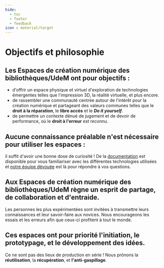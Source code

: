 ```yaml
---
hide:
  - toc
  - footer
  - feedback
icon : material/target
---
```


<style>
  
  .md-content__button {
    display: none;
  }
</style>

# Objectifs et philosophie

## Les Espaces de création numérique des bibliothèques/UdeM ont pour objectifs :
- d'offrir un espace physique et virtuel d'exploration de technologies émergentes telles que l'impression 3D, la réalité virtuelle, et plus encore.
- de rassembler une communauté centrée autour de l'intérêt pour la création numérique et partageant des valeurs communes telles que le **droit à la réparation**, le **libre accès** et le ***Do it yourself***.
- de permettre un contexte dénué de jugement et de devoir de performance, où le **droit à l'erreur** est reconnu.

## Aucune connaissance préalable n'est nécessaire pour utiliser les espaces : 
il suffit d'avoir une bonne dose de curiosité ! De la [documentation](../documentation/index.md) est disponible pour vous familiariser avec les différentes technologies utilisées et [notre équipe dévouée](../a-propos/equipe.md) est là pour répondre à vos questions.

## Aux Espaces de création numérique des bibliothèques/UdeM règne un esprit de **partage**, de **collaboration** et **d'entraide**. 
Les personnes les plus expérimentées sont invitées à transmettre leurs connaissances et leur savoir-faire aux novices. Nous encourageons les essais et les erreurs afin que ceux-ci profitent à tout le monde.

## Ces espaces ont pour priorité l'**initiation**, le **prototypage**, et le **développement des idées**. 
Ce ne sont pas des lieux de production en série ! Nous prônons la **réutilisation**, la **récupération**, et **l'anti-gaspillage**.



